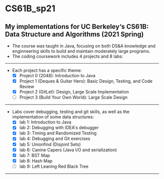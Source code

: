 # CS61B_sp21
  My implementations for UC Berkeley‘s CS61B: Data Structure and Algorithms (2021 Spring)
----
 - The course was taught in Java, focusing on both DS&A knowledge and enginneering skills to build and maintain moderately large programs.
 - The coding coursework includes 4 projects and 8 labs:
  ----
  - Each project has a specific theme:
    - [x] Project 0 (2048): Introduction to Java
    - [x] Project 1 (Deques & Guitar Hero): Basic Design, Testing, and Code Review
    - [x] Project 2 (GitLet): Design, Large Scale Implementation
    - [ ] Project 3 (Build Your Own World): Large Scale Design
  ----
   - Labs cover debugging, testing and git skills, as well as the implementation of some data structures:
     - [x] lab 1: Introduction to Java
     - [x] lab 2: Debugging with IDEA's debugger
     - [x] lab 3: Timing and Randomized Testing
     - [x] lab 4: Debugging and Git exercises
     - [x] lab 5: Unionfind (Disjoint Sets)
     - [x] lab 6: Canine Capers (Java I/O and serialization)
     - [x] lab 7: BST Map
     - [x] lab 8: Hash Map
     - [ ] lab 9: Left Leaning Red Black Tree
----
